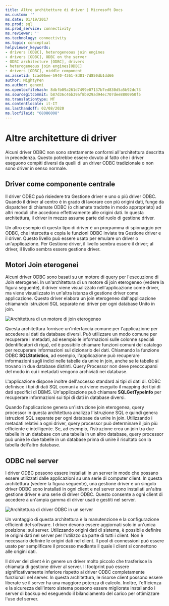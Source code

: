 ```yaml
---
title: Altre architetture di driver | Microsoft Docs
ms.custom: ''
ms.date: 01/19/2017
ms.prod: sql
ms.prod_service: connectivity
ms.reviewer: ''
ms.technology: connectivity
ms.topic: conceptual
helpviewer_keywords:
- drivers [ODBC], heterogeneous join engines
- drivers [ODBC], ODBC on the server
- ODBC architecture [ODBC], drivers
- heterogeneous join engines[ODBC]
- drivers [ODBC], middle component
ms.assetid: 1cad06ee-5940-4361-8d01-7d850db1dd66
author: MightyPen
ms.author: genemi
ms.openlocfilehash: 8dbfb09a261d7499e07137b7ed830d5a5b92dc73
ms.sourcegitcommit: b87d36c46b39af8b929ad94ec707dee8800950f5
ms.translationtype: MT
ms.contentlocale: it-IT
ms.lasthandoff: 02/08/2020
ms.locfileid: "68086008"
---
```

# <a name="other-driver-architectures"></a>Altre architetture di driver
Alcuni driver ODBC non sono strettamente conformi all'architettura descritta in precedenza. Questo potrebbe essere dovuto al fatto che i driver eseguono compiti diversi da quelli di un driver ODBC tradizionale o non sono driver in senso normale.  
  
## <a name="driver-as-a-middle-component"></a>Driver come componente centrale  
 Il driver ODBC può risiedere tra Gestione driver e uno o più driver ODBC. Quando il driver al centro è in grado di lavorare con più origini dati, funge da dispatcher di chiamate ODBC (o chiamate tradotte in modo appropriato) ad altri moduli che accedono effettivamente alle origini dati. In questa architettura, il driver in mezzo assume parte del ruolo di gestione driver.  
  
 Un altro esempio di questo tipo di driver è un programma di spionaggio per ODBC, che intercetta e copia le funzioni ODBC inviate tra Gestione driver e il driver. Questo livello può essere usato per emulare un driver o un'applicazione. Per Gestione driver, il livello sembra essere il driver; al driver, il livello sembra essere gestione driver.  
  
## <a name="heterogeneous-join-engines"></a>Motori Join eterogenei  
 Alcuni driver ODBC sono basati su un motore di query per l'esecuzione di Join eterogenei. In un'architettura di un motore di join eterogeneo (vedere la figura seguente), il driver viene visualizzato nell'applicazione come driver, ma viene visualizzato in un'altra istanza di gestione driver come applicazione. Questo driver elabora un join eterogeneo dall'applicazione chiamando istruzioni SQL separate nei driver per ogni database Unito in join.  
  
 ![Architettura di un motore di join eterogeneo](../../odbc/reference/media/fig3-4.gif "Fig3-4")  
  
 Questa architettura fornisce un'interfaccia comune per l'applicazione per accedere ai dati da database diversi. Può utilizzare un modo comune per recuperare i metadati, ad esempio le informazioni sulle colonne speciali (identificatori di riga), ed è possibile chiamare funzioni comuni del catalogo per recuperare informazioni sul dizionario dei dati. Chiamando la funzione ODBC **SQLStatistics**, ad esempio, l'applicazione può recuperare informazioni sugli indici nelle tabelle da unire in join, anche se le tabelle si trovano in due database distinti. Query Processor non deve preoccuparsi del modo in cui i metadati vengono archiviati nei database.  
  
 L'applicazione dispone inoltre dell'accesso standard ai tipi di dati di. ODBC definisce i tipi di dati SQL comuni a cui viene eseguito il mapping dei tipi di dati specifici di DBMS. Un'applicazione può chiamare **SQLGetTypeInfo** per recuperare informazioni sui tipi di dati in database diversi.  
  
 Quando l'applicazione genera un'istruzione join eterogenea, query processor in questa architettura analizza l'istruzione SQL e quindi genera istruzioni SQL separate per ogni database da unire in join. Utilizzando i metadati relativi a ogni driver, query processor può determinare il join più efficiente e intelligente. Se, ad esempio, l'istruzione crea un join tra due tabelle in un database con una tabella in un altro database, query processor può unire le due tabelle in un database prima di unire il risultato con la tabella dell'altro database.  
  
## <a name="odbc-on-the-server"></a>ODBC nel server  
 I driver ODBC possono essere installati in un server in modo che possano essere utilizzati dalle applicazioni su una serie di computer client. In questa architettura (vedere la figura seguente), una gestione driver e un singolo driver ODBC sono installati in ogni client e nel server sono installati un'altra gestione driver e una serie di driver ODBC. Questo consente a ogni client di accedere a un'ampia gamma di driver usati e gestiti nel server.  
  
 ![Architettura di driver ODBC in un server](../../odbc/reference/media/fig3-5.gif "FIG3-5")  
  
 Un vantaggio di questa architettura è la manutenzione e la configurazione efficienti del software. I driver devono essere aggiornati solo in un'unica posizione: sul server. Utilizzando origini dati di sistema, è possibile definire le origini dati nel server per l'utilizzo da parte di tutti i client. Non è necessario definire le origini dati nel client. Il pool di connessioni può essere usato per semplificare il processo mediante il quale i client si connettono alle origini dati.  
  
 Il driver del client è in genere un driver molto piccolo che trasferisce la chiamata di gestione driver al server. Il footprint può essere significativamente inferiore rispetto ai driver ODBC completamente funzionali nel server. In questa architettura, le risorse client possono essere liberate se il server ha una maggiore potenza di calcolo. Inoltre, l'efficienza e la sicurezza dell'intero sistema possono essere migliorate installando i server di backup ed eseguendo il bilanciamento del carico per ottimizzare l'uso del server.
